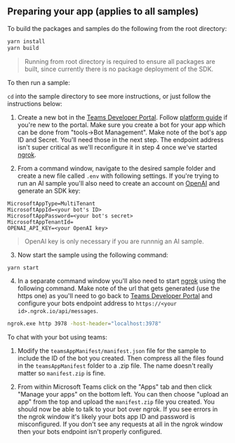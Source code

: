 ## Preparing your app (applies to all samples)

To build the packages and samples do the following from the root directory:

```bash
yarn install
yarn build
```

> Running from root directory is required to ensure all packages are built, since currently there is no package deployment of the SDK.

To then run a sample:

`cd` into the sample directory to see more instructions, or just follow the instructions below:

1. Create a new bot in the [Teams Developer Portal](https://dev.teams.microsoft.com/). Follow [platform guide](https://learn.microsoft.com/en-us/microsoftteams/platform/concepts/build-and-test/teams-developer-portal) if you're new to the portal. Make sure you create a bot for your app which can be done from "tools->Bot Management". Make note of the bot's app ID and Secret. You'll need those in the next step. The endpoint address isn't super critical as we'll reconfigure it in step 4 once we've started [ngrok](https://ngrok.com).

1. From a command window, navigate to the desired sample folder and create a new file called `.env` with following settings. If you're trying to run an AI sample you'll also need to create an account on [OpenAI](https://openai.com/api/) and generate an SDK key:

```text
MicrosoftAppType=MultiTenant
MicrosoftAppId=<your bot's ID>
MicrosoftAppPassword=<your bot's secret>
MicrosoftAppTenantId=
OPENAI_API_KEY=<your OpenAI key>
```

> OpenAI key is only necessary if you are runnnig an AI sample.

3. Now start the sample using the following command:

```bash
yarn start
```

4. In a separate command window you'll also need to start [ngrok](https://ngrok.com/) using the following command. Make note of the url that gets generated (use the https one) as you'll need to go back to [Teams Developer Portal](https://dev.teams.microsoft.com/) and configure your bots endpoint address to `https://<your id>.ngrok.io/api/messages`.

```bash
ngrok.exe http 3978 -host-header="localhost:3978"
```

To chat with your bot using teams:

1. Modify the `teamsAppManifest/manifest.json` file for the sample to include the ID of the bot you created. Then compress all the files found in the `teamsAppManifest` folder to a .zip file. The name doesn't really matter so `manifest.zip` is fine.

2. From within Microsoft Teams click on the "Apps" tab and then click "Manage your apps" on the bottom left. You can then choose "upload an app" from the top and upload the `manifest.zip` file you created. You should now be able to talk to your bot over ngrok. If you see errors in the ngrok window it's likely your bots app ID and password is misconfigured. If you don't see any requests at all in the ngrok window then your bots endpoint isn't properly configured.
